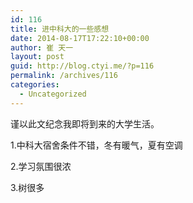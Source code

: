 ```yaml
---
id: 116
title: 进中科大的一些感想
date: 2014-08-17T17:22:10+00:00
author: 崔 天一
layout: post
guid: http://blog.ctyi.me/?p=116
permalink: /archives/116
categories:
  - Uncategorized
---
```

谨以此文纪念我即将到来的大学生活。

1.中科大宿舍条件不错，冬有暖气，夏有空调

2.学习氛围很浓

3.树很多